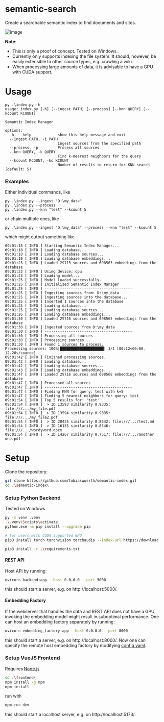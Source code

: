 # semantic-search

Create a searchable semantic index to find documents and sites.

![image](https://github.com/user-attachments/assets/eab28a58-bc28-45f9-8fe3-80d8c4e5b334)

**Note:**
- This is only a proof of concept. Tested on Windows.
- Currently only supports indexing the file system. It should, however, be easily extensible to other source types, e.g. crawling a wiki.
- When processing large amounts of data, it is advisable to have a GPU with CUDA support.

# Usage

```
py .\index.py -h
usage: index.py [-h] [--ingest PATH] [--process] [--knn QUERY] [--kcount KCOUNT]

Semantic Index Manager

options:
  -h, --help            show this help message and exit
  --ingest PATH, -i PATH
                        Ingest sources from the specified path
  --process, -p         Process all sources
  --knn QUERY, -k QUERY
                        Find k-nearest neighbors for the query
  --kcount KCOUNT, -kc KCOUNT
                        Number of results to return for KNN search (default: 5)
```

### Examples
Either individual commands, like
```
py .\index.py --ingest "D:\my_data"
py .\index.py --process
py .\index.py --knn "test" --kcount 5
```

or chain multiple ones, like
```
py .\index.py --ingest "D:\my_data" --process --knn "test" --kcount 5
```

which might output something like

```
09:01:18 [ INFO ] Starting Semantic Index Manager...
09:01:18 [ INFO ] Loading database...
09:01:18 [ INFO ] Loading database sources...
09:01:19 [ INFO ] Loading database embeddings...
09:01:23 [ INFO ] Loaded 29715 sources and 698563 embeddings from the database
09:01:23 [ INFO ] Using device: cpu
09:01:23 [ INFO ] Loading model...
09:01:25 [ INFO ] Model loaded successfully.
09:01:25 [ INFO ] Initialized Semantic Index Manager
09:01:25 [ INFO ] ----------------------------------------
09:01:25 [ INFO ] Ingesting sources from: D:\my_data
09:01:25 [ INFO ] Ingesting sources into the database...
09:01:25 [ INFO ] Inserted 1 sources into the database
09:01:25 [ INFO ] Loading database...
09:01:25 [ INFO ] Loading database sources...
09:01:26 [ INFO ] Loading database embeddings...
09:01:30 [ INFO ] Loaded 29716 sources and 698563 embeddings from the database
09:01:30 [ INFO ] Ingested sources from D:\my_data
09:01:30 [ INFO ] ----------------------------------------
09:01:30 [ INFO ] Processing all sources
09:01:30 [ INFO ] Processing sources...
09:01:30 [ INFO ] Found 1 sources to process.
Processing sources: 100%|████████████████████| 1/1 [00:12<00:00, 12.28s/source]
09:01:42 [ INFO ] Finished processing sources.
09:01:42 [ INFO ] Loading database...
09:01:42 [ INFO ] Loading database sources...
09:01:43 [ INFO ] Loading database embeddings...
09:01:47 [ INFO ] Loaded 29716 sources and 698568 embeddings from the database
09:01:47 [ INFO ] Processed all sources
09:01:47 [ INFO ] ----------------------------------------
09:01:47 [ INFO ] Finding KNN for query: test with k=5
09:01:47 [ INFO ] Finding 5 nearest neighbors for query: test
09:01:54 [ INFO ] Top 5 results for: 'test'
09:01:54 [ INFO ]  > ID 13593 similarity 0.9335: file:///.../my_file.pdf
09:01:54 [ INFO ]  > ID 13594 similarity 0.9335: file:///.../my_file2.pdf
09:01:54 [ INFO ]  > ID 28425 similarity 0.8642: file:///.../test.md
09:01:54 [ INFO ]  > ID 16135 similarity 0.8546: file:///.../wordyword.docx
09:01:54 [ INFO ]  > ID 14267 similarity 0.7517: file:///.../another one.pdf
```

# Setup

Clone the repository:
```bash
git clone https://github.com/tobiaswuerth/semantic-index.git
cd .\semantic-index\
```

### Setup Python Backend
Tested on Windows
```bash
py -m venv .venv
.\.venv\Scripts\activate
python.exe -m pip install --upgrade pip

# for users with CUDA supported GPU
pip3 install torch torchvision torchaudio --index-url https://download.pytorch.org/whl/cu128 

pip3 install -r .\requirements.txt
```

#### REST API
Host API by running:
```bash
uvicorn backend:app --host 0.0.0.0 --port 5000
```
this should start a server, e.g. on http://localhost:5000/.

#### Embedding Factory
If the webserver that handles the data and REST API does not have a GPU, invoking the embedding model might result in suboptimal performance. One can host an embedding factory separately by running:
```bash
uvicorn embedding_factory:app --host 0.0.0.0 --port 8000
```
this should start a server, e.g. on http://localhost:8000/.
Now one can specify the remote host embedding factory by modifying [config.yaml](config.yaml).


### Setup VueJS Frontend
Requires [Node.js](https://nodejs.org/en/download/)
```bash
cd .\frontend\
npm install -g npm
npm install
```

run with
```bash
npm run dev
```
this should start a localhost server, e.g. on http://localhost:5173/.
